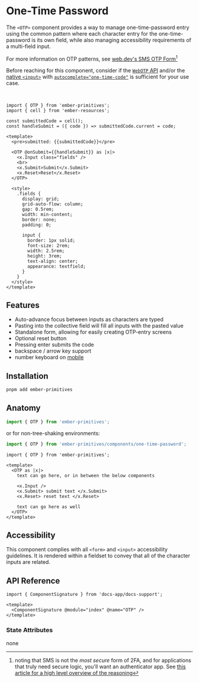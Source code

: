 # One-Time Password

The `<OTP>` component provides a way to manage one-time-password entry using the common pattern where each character entry for the one-time-password is its own field, while also managing accessibility requirements of a multi-field input. 

For more information on OTP patterns, see [web.dev's SMS OTP Form](https://web.dev/sms-otp-form/)[^sms]

<Callout>

Before reaching for this component, consider if the [`WebOTP` API](https://developer.mozilla.org/en-US/docs/Web/API/WebOTP_API) and/or the [native `<input>`](https://developer.mozilla.org/en-US/docs/Web/HTML/Element/input) with [`autocomplete="one-time-code"`](https://developer.mozilla.org/en-US/docs/Web/HTML/Attributes/autocomplete#browser_compatibility) is sufficient for your use case. 

</Callout>
<br>

<div class="featured-demo">

```gjs live preview
import { OTP } from 'ember-primitives';
import { cell } from 'ember-resources';

const submittedCode = cell();
const handleSubmit = ({ code }) => submittedCode.current = code;

<template>
  <pre>submitted: {{submittedCode}}</pre>

  <OTP @onSubmit={{handleSubmit}} as |x|>
    <x.Input class="fields" />
    <br>
    <x.Submit>Submit</x.Submit>
    <x.Reset>Reset</x.Reset>
  </OTP>

  <style>
    .fields { 
      display: grid;
      grid-auto-flow: column;
      gap: 0.5rem;
      width: min-content;
      border: none;
      padding: 0;

      input {
        border: 1px solid;
        font-size: 2rem;
        width: 2.5rem;
        height: 3rem;
        text-align: center;
        appearance: textfield;
      }
    }
  </style>
</template>
```

</div>

## Features

* Auto-advance focus between inputs as characters are typed
* Pasting into the collective field will fill all inputs with the pasted value
* Standalone form, allowing for easily creating OTP-entry screens
* Optional reset button
* Pressing enter submits the code
* backspace / arrow key support
* number keyboard on [mobile](https://developer.mozilla.org/docs/Web/HTML/Global_attributes/inputmode)

## Installation

```bash
pnpm add ember-primitives
```

## Anatomy

```js 
import { OTP } from 'ember-primitives';
```

or for non-tree-shaking environments:
```js 
import { OTP } from 'ember-primitives/components/one-time-password';
```


```gjs 
import { OTP } from 'ember-primitives';

<template>
  <OTP as |x|>
    text can go here, or in between the below components

    <x.Input />
    <x.Submit> submit text </x.Submit>
    <x.Reset> reset text </x.Reset>

    text can go here as well
  </OTP>
</template>
```


## Accessibility

This component complies with all `<form>` and `<input>` accessibility guidelines.
It is rendered within a fieldset to convey that all of the character inputs are related.


## API Reference

```gjs live no-shadow
import { ComponentSignature } from 'docs-app/docs-support';

<template>
  <ComponentSignature @module="index" @name="OTP" />
</template>
```
### State Attributes

none

[^sms]: noting that SMS is not the *most secure* form of 2FA, and for applications that truly need secure logic, you'll want an authenticator app. See [this article for a high level overview of the reasoning](https://www.securemac.com/news/is-sms-for-2fa-insecure)
